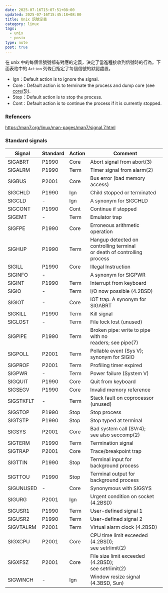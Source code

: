 ```yaml
---
date: 2025-07-16T15:07:51+08:00
updated: 2025-07-16T15:45:18+08:00
title: Unix 訊號定義
category: linux
tags:
  - unix
  - posix
type: note
post: true
---
```


在 unix 中的每個信號號都有對應的定義，決定了當進程接收到信號時的行為。下面表格中的 `Action` 列條目指定了每個信號的默認處置。

- Ign：Default action is to ignore the signal.
- Core：Default action is to terminate the process and dump core (see [core(5)](https://man7.org/linux/man-pages/man5/core.5.html)).
- Stop：Default action is to stop the process.
- Cont：Default action is to continue the process if it is currently stopped.

<!--more-->

### Refencers

https://man7.org/linux/man-pages/man7/signal.7.html

### Standard signals

| Signal    | Standard | Action | Comment                                                                    |
| --------- | -------- | ------ | -------------------------------------------------------------------------- |
| SIGABRT   | P1990    | Core   | Abort signal from abort(3)                                                 |
| SIGALRM   | P1990    | Term   | Timer signal from alarm(2)                                                 |
| SIGBUS    | P2001    | Core   | Bus error (bad memory access)                                              |
| SIGCHLD   | P1990    | Ign    | Child stopped or terminated                                                |
| SIGCLD    | -        | Ign    | A synonym for SIGCHLD                                                      |
| SIGCONT   | P1990    | Cont   | Continue if stopped                                                        |
| SIGEMT    | -        | Term   | Emulator trap                                                              |
| SIGFPE    | P1990    | Core   | Erroneous arithmetic operation                                             |
| SIGHUP    | P1990    | Term   | Hangup detected on controlling terminal<br>or death of controlling process |
| SIGILL    | P1990    | Core   | Illegal Instruction                                                        |
| SIGINFO   | -        |        | A synonym for SIGPWR                                                       |
| SIGINT    | P1990    | Term   | Interrupt from keyboard                                                    |
| SIGIO     | -        | Term   | I/O now possible (4.2BSD)                                                  |
| SIGIOT    | -        | Core   | IOT trap. A synonym for SIGABRT                                            |
| SIGKILL   | P1990    | Term   | Kill signal                                                                |
| SIGLOST   | -        | Term   | File lock lost (unused)                                                    |
| SIGPIPE   | P1990    | Term   | Broken pipe: write to pipe with no<br>readers; see pipe(7)                 |
| SIGPOLL   | P2001    | Term   | Pollable event (Sys V);<br>synonym for SIGIO                               |
| SIGPROF   | P2001    | Term   | Profiling timer expired                                                    |
| SIGPWR    | -        | Term   | Power failure (System V)                                                   |
| SIGQUIT   | P1990    | Core   | Quit from keyboard                                                         |
| SIGSEGV   | P1990    | Core   | Invalid memory reference                                                   |
| SIGSTKFLT | -        | Term   | Stack fault on coprocessor (unused)                                        |
| SIGSTOP   | P1990    | Stop   | Stop process                                                               |
| SIGTSTP   | P1990    | Stop   | Stop typed at terminal                                                     |
| SIGSYS    | P2001    | Core   | Bad system call (SVr4);<br>see also seccomp(2)                             |
| SIGTERM   | P1990    | Term   | Termination signal                                                         |
| SIGTRAP   | P2001    | Core   | Trace/breakpoint trap                                                      |
| SIGTTIN   | P1990    | Stop   | Terminal input for background process                                      |
| SIGTTOU   | P1990    | Stop   | Terminal output for background process                                     |
| SIGUNUSED | -        | Core   | Synonymous with SIGSYS                                                     |
| SIGURG    | P2001    | Ign    | Urgent condition on socket (4.2BSD)                                        |
| SIGUSR1   | P1990    | Term   | User-defined signal 1                                                      |
| SIGUSR2   | P1990    | Term   | User-defined signal 2                                                      |
| SIGVTALRM | P2001    | Term   | Virtual alarm clock (4.2BSD)                                               |
| SIGXCPU   | P2001    | Core   | CPU time limit exceeded (4.2BSD);<br>see setrlimit(2)                      |
| SIGXFSZ   | P2001    | Core   | File size limit exceeded (4.2BSD);<br>see setrlimit(2)                     | 
| SIGWINCH  | -        | Ign    | Window resize signal (4.3BSD, Sun)                                         |